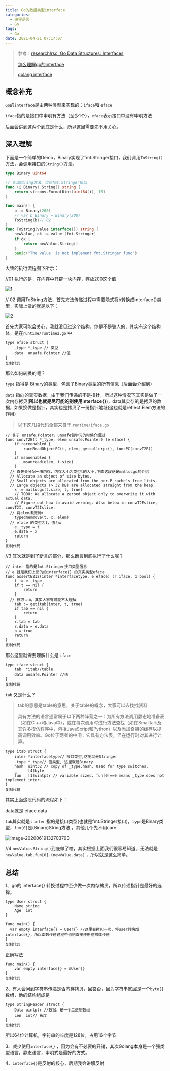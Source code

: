 ```yaml
---
title: Go的数据类型interface
categories:
  - 编程语言
  - Go
tags:
  - Go
date: 2021-04-21 07:17:07
---
```


> 参考：[research!rsc: Go Data Structures: Interfaces](https://research.swtch.com/interfaces)
>
> [怎么理解go的interface](https://blog.csdn.net/yihuliunian/article/details/104784523)
>
> [golang interface](https://blog.csdn.net/justaipanda/article/details/43155949)

## 概念补充

`Go`的`interface`是由两种类型来实现的：`iface`和 `eface`

`iface`指的是接口中申明有方法（至少1个），`eface`表示接口中没有申明方法

后面会讲到这两个到底是什么，所以这里需要先不用关心。

## 深入理解

下面是一个简单的Demo，Binary实现了fmt.Stringer接口，我们调用`ToString()`方法，会调用接口的`String()`方法。

```go
type Binary uint64

// 实现String方法，实现fmt.Stringer接口
func (i Binary) String() string {
	return strconv.FormatUint(uint64(i), 10)
}

func main() {
	b := Binary(200)
    // var b Binary = Binary(200)
	ToString(b)// 02
}
func ToString(value interface{}) string {
	newValue, ok := value.(fmt.Stringer)
	if ok {
		return newValue.String()
	}
	panic("The value  is not implement fmt.Stringer func")
}
```

大致的执行流程图下所示：

//01 执行的是，在内存中开辟一块内存，存放200这个值

![1](https://www.cmdbyte.com/2021/02/%E6%88%AA%E5%B1%8F2021-04-21%2007.22.44.png)

// 02 调用ToString方法，首先方法传递过程中需要隐式将b转换成interface{}类型，实际上做的就是以下：

![2](https://www.cmdbyte.com/2021/02/%E6%88%AA%E5%B1%8F2021-04-21%2007.23.38.png)

首先大家可能会关心，我就没见过这个结构，你是不是骗人的，其实有这个结构体，是在`runtime/runtime2.go` 中

```
type eface struct {
	_type *_type // 类型
	data  unsafe.Pointer //值
}
复制代码
```

那么如何转换的呢？

`type` 指得是 Binary的类型，包含了Binary类型的所有信息（后面会介绍到）

`data` 指向的真实数据，由于我们传递的不是指针，所以这种情况下其实是做了一次内存拷贝(**所以也就是尽可能的别使用interface{}**)，data其实存的是拷贝的数据，如果换做是指针，其实也是拷贝了一份指针地址(这也就是reflect.Elem方法的作用)

>  以下这几段代码全部来自于 `runtime/iface.go`

```
// 关于 unsafe.Pointer，unsafe包学习的时候介绍过
func convT2E(t *_type, elem unsafe.Pointer) (e eface) {
	if raceenabled {
		raceReadObjectPC(t, elem, getcallerpc(), funcPC(convT2E))
	}
	if msanenabled {
		msanread(elem, t.size)
	}
  // 首先会分配一块内存，内存大小为类型t的大小,下面这段话是mallocgc的介绍
  // Allocate an object of size bytes.
  // Small objects are allocated from the per-P cache's free lists.
  // Large objects (> 32 kB) are allocated straight from the heap.
	x := mallocgc(t.size, t, true)
	// TODO: We allocate a zeroed object only to overwrite it with actual data.
	// Figure out how to avoid zeroing. Also below in convT2Eslice, convT2I, convT2Islice.
  // 将elem拷贝到x 
	typedmemmove(t, x, elem)
  // eface 的类型为t，值为x
	e._type = t
	e.data = x
	return
}
复制代码
```

//3 其次就是到了断言的部分，那么断言到底执行了什么呢？

```
// inter 指的是fmt.Stringer接口类型信息
// e 就是我们上面的的interface{} 的真实类型eface
func assertE2I2(inter *interfacetype, e eface) (r iface, b bool) {
	t := e._type
	if t == nil {
		return
	}
  // 获取tab，其实大家有可能不太理解
	tab := getitab(inter, t, true)
	if tab == nil {
		return
	}
	r.tab = tab
	r.data = e.data
	b = true
	return
}
复制代码
```

那么这里就需要理解什么是 `iface`

```
type iface struct {
	tab  *itab//table
	data unsafe.Pointer //值
}
复制代码
```

`tab` 又是什么？

>  tab的意思是table的意思，关于table的概念，大家可以去找找资料
>
>  具有方法的语言通常属于以下两种阵营之一：为所有方法调用静态地准备表（如在C ++和Java中），或在每次调用时进行方法查找（如在Smalltalk及其许多模仿程序中，包括JavaScript和Python）以及添加奇特的缓存以提高调用效率。Go位于两者的中间：它具有方法表，但在运行时对其进行计算。

```
type itab struct {
	inter *interfacetype// 接口类型,这里就是Stringer
	_type *_type// 值类型,	这里就是Binary
	hash  uint32 // copy of _type.hash. Used for type switches.
	_     [4]byte
	fun   [1]uintptr // variable sized. fun[0]==0 means _type does not implement inter.
}
复制代码
```

其实上面这段代码的流程如下：

data就是 eface.data

`tab`其实就是 : `inter` 指的是接口类型(也就是fmt.Stringer接口)，`type`是Binary类型，`fun[0]`是(Binary)String方法 ，其他几个先不用care

![image-20200619132703793](https://static.studygolang.com/200620/7560d94fd55ff8286bf552e69f43464b.png)

//4 `newValue.String()`到底做了啥，其实根据上面我们很容易知道，无法就是`newValue.tab.fun[0].(newValue.data)` ，所以就是这么简单。

## 总结

1、go的 interface{} 转换过程中至少做一次内存拷贝，所以传递指针是最好的选择。

```
type User struct {
	Name string
	Age  int
}

func main() {
  var empty interface{} = User{} //这里会拷贝一次，将user转换成interface{}，所以函数传递过程中也别直接使用结构体传递
}
复制代码
```

正确写法

```
func main() {
	var empty interface{} = &User{}
}
复制代码
```

2、有人会问到字符串传递是否内存拷贝，回答否，因为字符串底层是一个`byte[]` 数组，他的结构组成是

```
type StringHeader struct {
	Data uintptr //数据，是一个二进制数组
	Len  int// 长度
}
复制代码
```

所以64位计算机，字符串的长度是128位，占用16个字节

3、减少使用`interface{}` ，因为会有不必要的开销，其次Golang本身是一个强类型语言，静态语言，申明式是最好的方式。

4、`interface{}`是反射的核心，后期我会讲解反射